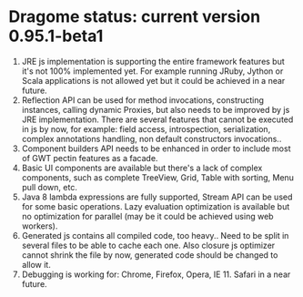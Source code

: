 # Dragome status: current version 0.95.1-beta1

 1. JRE js implementation is supporting the entire framework features but it's not 100% implemented yet. For example running JRuby, Jython or Scala applications is not allowed yet but it could be achieved in a near future.
 2. Reflection API can be used for method invocations, constructing instances, calling dynamic Proxies, but also needs to be improved by js JRE implementation. There are several features that cannot be executed in js by now, for example: field access, introspection, serialization, complex annotations handling, non default constructors invocations..
 3. Component builders API needs to be enhanced in order to include most of GWT pectin features as a facade.
 4. Basic UI components are available but there's a lack of complex components, such as complete TreeView, Grid, Table with sorting, Menu pull down, etc.
 5. Java 8 lambda expressions are fully supported, Stream API can be used for some basic operations. Lazy evaluation optimization is available but no optimization for parallel (may be it could be achieved using web workers).
 6. Generated js contains all compiled code, too heavy.. Need to be split in several files to be able to cache each one. Also closure js optimizer cannot shrink the file by now, generated code should be changed to allow it. 
 7. Debugging is working for: Chrome, Firefox, Opera, IE 11. Safari in a near future.

